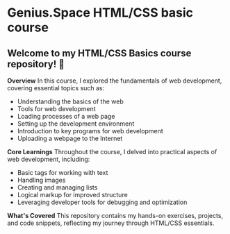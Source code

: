 # Genius.Space HTML/CSS basic course

## Welcome to my HTML/CSS Basics course repository! 🚀

**Overview**
In this course, I explored the fundamentals of web development, covering essential topics such as:

* Understanding the basics of the web
* Tools for web development
* Loading processes of a web page
* Setting up the development environment
* Introduction to key programs for web development
* Uploading a webpage to the Internet

**Core Learnings**
Throughout the course, I delved into practical aspects of web development, including:

* Basic tags for working with text
* Handling images
* Creating and managing lists
* Logical markup for improved structure
* Leveraging developer tools for debugging and optimization

**What's Covered**
This repository contains my hands-on exercises, projects, and code snippets, reflecting my journey through HTML/CSS essentials. 

